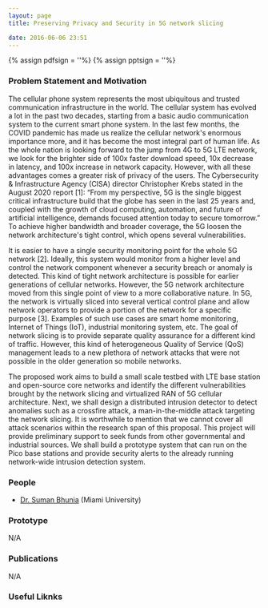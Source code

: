 ```yaml
---
layout: page
title: Preserving Privacy and Security in 5G network slicing

date: 2016-06-06 23:51
---
```

{% assign pdfsign = '<i class="fa fa-file-pdf-o"></i>'%}
{% assign pptsign = '<i class="fa fa-file-powerpoint-o"></i>'%}

### Problem Statement and Motivation
The cellular phone system represents the most ubiquitous and trusted communication infrastructure in the world. The cellular system has evolved a lot in the past two decades, starting from a basic audio communication system to the current smart phone system. In the last few months, the COVID pandemic has made us realize the cellular network's enormous importance more, and it has become the most integral part of human life. As the whole nation is looking forward to the jump from 4G to 5G LTE network, we look for the brighter side of 100x faster download speed, 10x decrease in latency, and 100x increase in network capacity. However, with all these advantages comes a greater risk of privacy of the users. The Cybersecurity & Infrastructure Agency (CISA) director Christopher Krebs stated in the August 2020 report [1]: “From my perspective, 5G is the single biggest critical infrastructure build that the globe has seen in the last 25 years and, coupled with the growth of cloud computing, automation, and future of artificial intelligence, demands focused attention today to secure tomorrow.” To achieve higher bandwidth and broader coverage, the 5G loosen the network architecture's tight control, which opens several vulnerabilities.

It is easier to have a single security monitoring point for the whole 5G network [2]. Ideally, this system would monitor from a higher level and control the network component whenever a security breach or anomaly is detected. This kind of tight network architecture is possible for earlier generations of cellular networks. However, the 5G network architecture moved from this single point of view to a more collaborative nature. In 5G, the network is virtually sliced into several vertical control plane and allow network operators to provide a portion of the network for a specific purpose [3]. Examples of such use cases are smart home monitoring, Internet of Things (IoT), industrial monitoring system, etc. The goal of network slicing is to provide separate quality assurance for a different kind of traffic. However, this kind of heterogeneous Quality of Service (QoS) management leads to a new plethora of network attacks that were not possible in the older generation so mobile networks.

The proposed work aims to build a small scale testbed with LTE base station and open-source core networks and identify the different vulnerabilities brought by the network slicing and virtualized RAN of 5G cellular architecture. Next, we shall design a distributed intrusion detector to detect anomalies such as a crossfire attack, a man-in-the-middle attack targeting the network slicing. It is worthwhile to mention that we cannot cover all attack scenarios within the research span of this proposal. This project will provide preliminary support to seek funds from other governmental and industrial sources. We shall build a prototype system that can run on the Pico base stations and provide security alerts to the already running network-wide intrusion detection system.


### People
  - [Dr. Suman Bhunia](http://www.sbhunia.me) (Miami University)

### Prototype
N/A

### Publications
N/A

### Useful Liknks
